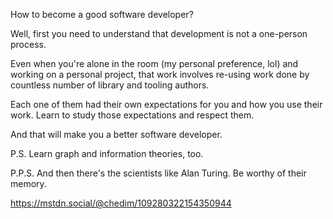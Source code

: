 How to become a good software developer? 

Well, first you need to understand that development is not a one-person process. 

Even when you're alone in the room (my personal preference, lol) and working on a personal project, that work involves re-using work done by countless number of library and tooling authors. 

Each one of them had their own expectations for you and how you use their work. Learn to study those expectations and respect them. 

And that will make you a better software developer.

P.S. Learn graph and information theories, too.

P.P.S. And then there's the scientists like Alan Turing. Be worthy of their memory.

https://mstdn.social/@chedim/109280322154350944
